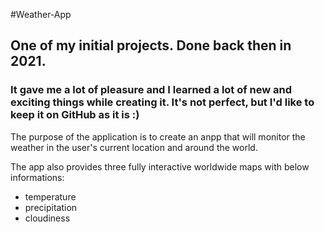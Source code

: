 #Weather-App 
## One of my initial projects. Done back then in 2021. 
### It gave me a lot of pleasure and I learned a lot of new and exciting things while creating it. It's not perfect, but I'd like to keep it on GitHub as it is :)



The purpose of the application is to create an anpp that will monitor the weather in the user's current location and around the world.

The app also provides three fully interactive worldwide maps with below informations:

- temperature
- precipitation
- cloudiness
